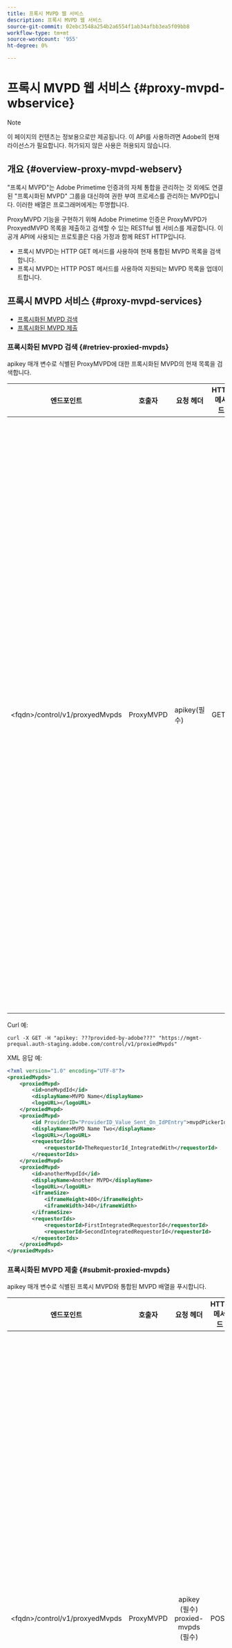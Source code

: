 ```yaml
---
title: 프록시 MVPD 웹 서비스
description: 프록시 MVPD 웹 서비스
source-git-commit: 02ebc3548a254b2a6554f1ab34afbb3ea5f09bb8
workflow-type: tm+mt
source-wordcount: '955'
ht-degree: 0%

---
```


# 프록시 MVPD 웹 서비스 {#proxy-mvpd-wbservice}

>[!NOTE]
>
>이 페이지의 컨텐츠는 정보용으로만 제공됩니다. 이 API를 사용하려면 Adobe의 현재 라이선스가 필요합니다. 허가되지 않은 사용은 허용되지 않습니다.

## 개요 {#overview-proxy-mvpd-webserv}

&quot;프록시 MVPD&quot;는 Adobe Primetime 인증과의 자체 통합을 관리하는 것 외에도 연결된 &quot;프록시화된 MVPD&quot; 그룹을 대신하여 권한 부여 프로세스를 관리하는 MVPD입니다. 이러한 배열은 프로그래머에게는 투명합니다.

ProxyMVPD 기능을 구현하기 위해 Adobe Primetime 인증은 ProxyMVPD가 ProxyedMVPD 목록을 제출하고 검색할 수 있는 RESTful 웹 서비스를 제공합니다. 이 공개 API에 사용되는 프로토콜은 다음 가정과 함께 REST HTTP입니다.

* 프록시 MVPD는 HTTP GET 메서드를 사용하여 현재 통합된 MVPD 목록을 검색합니다.
* 프록시 MVPD는 HTTP POST 메서드를 사용하여 지원되는 MVPD 목록을 업데이트합니다.

## 프록시 MVPD 서비스 {#proxy-mvpd-services}

* [프록시화된 MVPD 검색](#retriev-proxied-mvpds)
* [프록시화된 MVPD 제출](#submit-proxied-mvpds)

### 프록시화된 MVPD 검색 {#retriev-proxied-mvpds}

apikey 매개 변수로 식별된 ProxyMVPD에 대한 프록시화된 MVPD의 현재 목록을 검색합니다.

| 엔드포인트 | 호출자 | 요청 헤더 | HTTP 메서드 | HTTP 응답 |
|---|---|---|---|---|
| &lt;fqdn>/control/v1/proxyedMvpds | ProxyMVPD | apikey(필수) | GET | <ul><li> 200(ok) - 요청이 성공적으로 처리되었으며 응답에 XML 형식의 ProxyedMVPD 목록이 포함되어 있습니다.</li><li>401(권한 없음) - 제공된 자격 증명에 대해 사용자 인증이 필요하거나 권한이 부여되지 않았습니다.  다음 중 하나를 나타냅니다.<ul><li>apikey 토큰이 요청 헤더에 없습니다.</li><li>허용 목록에 없는 IP 주소에서 요청을 가져옵니다.</li><li>토큰이 잘못되었습니다.</li></ul></li><li>403(사용할 수 없음) - 제공된 매개 변수에 대해 작업이 지원되지 않거나 프록시 MVPD가 프록시로 설정되지 않았거나 누락되었음을 나타냅니다.</li><li>405(메서드가 허용되지 않음) - GET 또는 POST 이외의 HTTP 메서드가 사용되었습니다. HTTP 메서드는 일반적으로 지원되지 않거나 이 특정 끝점에 대해 지원되지 않습니다.</li><li>500(내부 서버 오류) - 요청 프로세스 중에 서버 측에서 오류가 발생했습니다.</li></ul> |

Curl 예:

`curl -X GET -H "apikey: ???provided-by-adobe???" "https://mgmt-prequal.auth-staging.adobe.com/control/v1/proxiedMvpds"`


XML 응답 예:

```xml
<?xml version="1.0" encoding="UTF-8"?>
<proxiedMvpds>
    <proxiedMvpd>
        <id>oneMvpdId</id>
        <displayName>MVPD Name</displayName>
        <logoURL></logoURL>
    </proxiedMvpd>
    <proxiedMvpd>
        <id ProviderID="ProviderID_Value_Sent_On_IdPEntry">mvpdPickerId</id>
        <displayName>MVPD Name Two</displayName>
        <logoURL></logoURL>
        <requestorIds>
            <requestorId>TheRequestorId_IntegratedWith</requestorId>
        </requestorIds>
    </proxiedMvpd>
    <proxiedMvpd>
        <id>anotherMvpdId</id>
        <displayName>Another MVPD</displayName>
        <logoURL></logoURL>
        <iframeSize>
            <iframeHeight>400</iframeHeight>
            <iframeWidth>340</iframeWidth>
        </iframeSize>
        <requestorIds>
            <requestorId>FirstIntegratedRequestorId</requestorId>
            <requestorId>SecondIntegratedRequestorId</requestorId>
        </requestorIds>
    </proxiedMvpd>
</proxiedMvpds>
```

### 프록시화된 MVPD 제출 {#submit-proxied-mvpds}

apikey 매개 변수로 식별된 프록시 MVPD와 통합된 MVPD 배열을 푸시합니다.

| 엔드포인트 | 호출자 | 요청 헤더 | HTTP 메서드 | HTTP 응답 |
|:------------------------------:|:---------:|:--------------------------------------------:|:-----------:|:------------------------------------------------------------------------------------------------------------------------------------------------------------------------------------------------------------------------------------------------------------------------------------------------------------------------------------------------------------------------------------------------------------------------------------------------------------------------------------------------------------------------------------------------------------------------------------------------------------------------------------------------------------------------------------------------------------------------------------------------------------------------------------------------------------------------------------------------------------------------------------------------:|
| &lt;fqdn>/control/v1/proxyedMvpds | ProxyMVPD | apikey (필수) proxied-mvpds (필수) | POST | <ul><li>201(생성됨) - 푸시가 정상적으로 처리되었습니다.</li><li>400(잘못된 요청) - 서버가 요청을 처리하는 방법을 모릅니다.<ul><li>들어오는 XML이 이 사양에 게시된 스키마를 따르지 않음</li><li>프록시화된 mvpd에 고유 ID가 없습니다.</li><li>푸시된 requestorIds가 존재하지 않음 400 응답 코드에 대한 다른 서블릿 컨테이너 이유</li></ul><li>401(권한 없음) - api 키가 잘못되었거나 호출자 IP가 허용 목록에 없습니다.</li><li>403(사용할 수 없음) - 제공된 매개 변수에 대해 작업이 지원되지 않거나 프록시 MVPD가 프록시로 설정되지 않았거나 누락되었음을 나타냅니다.</li><li>405(메서드가 허용되지 않음) - GET 또는 POST 이외의 HTTP 메서드가 사용되었습니다. HTTP 메서드는 일반적으로 지원되지 않거나 이 특정 끝점에 대해 지원되지 않습니다.</li><li>500(내부 서버 오류) - 요청 프로세스 중에 서버 측에서 오류가 발생했습니다.</li></ul> |

Curl 예:

`curl -X POST -H "apikey: <API_KEY>" "https://mgmt-prequal.auth.adobe.com/control/v1/proxiedMvpds" -d "proxied-mvpds=%3CproxiedMvpds%3E%3CproxiedMvpd%3E%3CdisplayName%3EFirst%20MVPD%20Name%3C%2FdisplayName%3E%3Cid%3EfirstMVPDId%3C%2Fid%3E%3ClogoURL%3E%3C%2FlogoURL%3E%3C%2FproxiedMvpd%3E%3CproxiedMvpd%3E%3Cid%20ProviderID%3D%22ProviderID_Value_Sent_On_IdPEntry%22%3EmvpdPickerId%3C%2Fid%3E%3CdisplayName%3EMVPD%20Name%20Two%3C%2FdisplayName%3E%3ClogoURL%3E%3C%2FlogoURL%3E%3CrequestorIds%3E%3CrequestorId%3ETHE_REQUESTOR_ID%3C%2FrequestorId%3E%3C%2FrequestorIds%3E%3C%2FproxiedMvpd%3E%3C%2FproxiedMvpds%3E"`



XML 예:

```xml
<?xml version="1.0" encoding="UTF-8"?>
<proxiedMvpds>
    <proxiedMvpd>
        <id>oneMvpdId</id>
        <displayName>MVPD Name</displayName>
        <logoURL></logoURL>
    </proxiedMvpd>
    <proxiedMvpd>
        <id ProviderID="ProviderID_Value_Sent_On_IdPEntry">mvpdPickerId</id>
        <displayName>MVPD Name Two</displayName>
        <logoURL></logoURL>
        <requestorIds>
            <requestorId>TheRequestorId_IntegratedWith</requestorId>
        </requestorIds>
    </proxiedMvpd>
    <proxiedMvpd>
        <id>anotherMvpdId</id>
        <displayName>Another MVPD</displayName>
        <logoURL></logoURL>
        <iframeSize>
            <iframeHeight>400</iframeHeight>
            <iframeWidth>340</iframeWidth>
        </iframeSize>
        <requestorIds>
            <requestorId>FirstIntegratedRequestorId</requestorId>
            <requestorId>SecondIntegratedRequestorId</requestorId>
        </requestorIds>
    </proxiedMvpd>
</proxiedMvpds>
```


### 게시 빈도 {#posting-frequency}

Adobe Primetime 인증은 이전 푸시가 변경된 경우에만 ProxyMVPD가 ProxyedMVPD 목록을 푸시하도록 권장합니다.

### 프록시화된 MVPD 삭제 중 {#delete-proxied-freqency}

ProxyMVPD가 빈 ProxyedMVPD 목록이 있는 XML 레코드를 푸시하면 해당 빈 목록이 다른 목록과 마찬가지로 시스템에 저장되므로 이전 목록을 효과적으로 삭제합니다.



## XSD 형식 {#xsd-format}

Adobe은 당사의 공개 웹 서비스에서/로 프록시화된 MVPD를 게시/검색하기 위해 다음과 같은 허용 형식을 정의했습니다.

```xml
<?xml version="1.0" encoding="UTF-8"?>
<xs:schema xmlns:xs="http://www.w3.org/2001/XMLSchema"
           xmlns:pxm="http://tve.adobe.com/data/proxiedmvpd"
           targetNamespace="http://tve.adobe.com/data/proxiedmvpd"
           elementFormDefault="qualified"
           version="1.0">
    <xs:complexType name="iframeSize">
        <xs:all>
            <xs:element name="iframeHeight" type="xs:int" minOccurs="1" maxOccurs="1" nillable="false"/>
            <xs:element name="iframeWidth" type="xs:int" minOccurs="1" maxOccurs="1" nillable="false"/>
        </xs:all>
    </xs:complexType>
    <xs:complexType name="requestorIds">
        <xs:annotation>
            <xs:documentation>List of requestors/programmers integrated with the proxied MVPD</xs:documentation>
        </xs:annotation>
        <xs:sequence>
            <xs:element name="requestorId" type="xs:string" minOccurs="1" maxOccurs="unbounded" nillable="false">
                <xs:annotation>
                    <xs:documentation>The requestor/programmer identifier recognized by Adobe</xs:documentation>
                </xs:annotation>
            </xs:element>
        </xs:sequence>
    </xs:complexType>
    <xs:complexType name="proxiedMvpd">
        <xs:all>
            <xs:element name="id" minOccurs="1" maxOccurs="1" nillable="false">
                <xs:annotation>
                    <xs:documentation>The id must conform to the regular expression: ([a-zA-Z0-9]+((\-)|[_])*)</xs:documentation>
                </xs:annotation>
                <xs:complexType>
                    <xs:simpleContent>
                        <xs:extension base="xs:string">
                            <xs:attribute name="ProviderID">
                                <xs:simpleType>
                                    <xs:restriction base="xs:string">
                                        <xs:minLength value="1"/>
                                        <xs:maxLength value="128"/>
                                    </xs:restriction>
                                </xs:simpleType>
                            </xs:attribute>
                        </xs:extension>
                    </xs:simpleContent>
                </xs:complexType>
            </xs:element>
            <xs:element name="displayName" type="xs:string" minOccurs="1" maxOccurs="1" nillable="false"/>
            <xs:element name="logoURL" type="xs:anyURI" minOccurs="1" maxOccurs="1" nillable="false"/>
            <xs:element name="iframeSize" type="pxm:iframeSize" minOccurs="0" maxOccurs="1"/>
            <xs:element name="requestorIds" type="pxm:requestorIds" minOccurs="0" maxOccurs="1"/>
        </xs:all>
    </xs:complexType>
    <xs:element name="proxiedMvpds">
        <xs:annotation>
            <xs:documentation>List of Proxied MVPD</xs:documentation>
        </xs:annotation>
        <xs:complexType>
            <xs:sequence>
                <xs:element name="proxiedMvpd" type="pxm:proxiedMvpd" minOccurs="0" maxOccurs="unbounded"/>
            </xs:sequence>
        </xs:complexType>
    </xs:element>
</xs:schema>
```

**요소에 대한 참고 사항:**

* `id` (필수) - 프록시화된 MVPD ID는 다음 문자 중 하나를 사용하여 MVPD의 이름과 관련된 문자열이어야 합니다(추적 목적으로 프로그래머에게 노출됨).
   * 모든 영숫자, 밑줄(&quot;_&quot;) 및 하이픈(&quot;-&quot;).
   * idID는 다음 정규 표현식을 준수해야 합니다.
     `(a-zA-Z0-9((-)|_)*)`

     따라서 하나 이상의 문자가 있어야 하며, 문자로 시작하고, 문자, 숫자, 대시 또는 밑줄로 계속해야 합니다.

* `iframeSize` (선택 사항) - iframeSize 요소는 선택 사항이며 MVPD 인증 페이지가 iFrame에 있어야 하는 경우 iFrame의 크기를 정의합니다. 그렇지 않으면 iframeSize 요소가 없으면 전체 브라우저 리디렉션 페이지에서 인증이 발생합니다.
* `requestorIds` (선택 사항) - requestorIds 값은 Adobe에서 제공합니다. 프록시화된 MVPD를 하나 이상의 requestorId와 통합해야 합니다. 프록시화된 MVPD 요소에 &quot;requestorIds&quot; 태그가 없으면 프록시화된 MVPD는 프록시 MVPD 아래에 통합된 사용 가능한 모든 요청자와 통합됩니다.
* `ProviderID` (선택 사항) - ProviderID 특성이 id 요소에 있으면 SAML 인증 요청 시 ProviderID 값이 프록시 MVPD에 ID 값 대신 프록시 MVPD/SubMVPD ID로 전송됩니다. 이 경우 id 값은 프로그래머 페이지에 표시된 MVPD 선택기에서만 사용되며 내부적으로 Adobe Primetime 인증에 의해 사용됩니다. ProviderID 특성의 길이는 1자에서 128자 사이여야 합니다.

## 보안 {#security}

요청이 유효한 것으로 간주되려면 다음 규칙을 준수해야 합니다.

* 요청 헤더에 보안 API 매개 변수가 포함되어야 합니다. 프록시 MVPD의 호출을 고유하게 식별하는 응용 프로그램 키입니다.
* 허용된 특정 IP 주소에서 요청을 가져와야 합니다.
* SSL 프로토콜을 통해 요청을 전송해야 합니다.

Adobe은 토큰의 (정적) 값을 제공합니다. 이 값은 인증 및 권한 부여 프로세스에 사용됩니다.  위에 나열되지 않은 요청 헤더에 있는 모든 매개 변수는 무시됩니다.

Curl 예:

`curl -X GET -H "apikey: ???provided-by-adobe???" "https://mgmt-prequal.auth-staging.adobe.com/control/v1/proxiedMvpds"`

## Adobe Primetime 인증 환경에 대한 프록시 MVPD 웹 서비스 끝점 {#proxy-mvpd-wevserv-endpoints}

* **프로덕션 URL:** https://mgmt.auth.adobe.com/control/v1/proxiedMvpds
* **스테이징 URL:** https://mgmt.auth-staging.adobe.com/control/v1/proxiedMvpds
* **프로덕션 전 URL:** https://mgmt-prequal.auth.adobe.com/control/v1/proxiedMvpds
* **사전 준비 URL:** https://mgmt-prequal.auth-staging.adobe.com/control/v1/proxiedMvpds

<!--
>[!RELATEDINFORMATION]
>* [Proxy MVPD SAML integration](/help/authentication/proxy-mvpd-saml-int.md)
>* [User metadata exchange](/help/authentication/mvpd-user-metadata-exchng.md)
>* [Technical paper](/help/authentication/technical-paper.md)
>* [Adobe Primetime Authentication glossary](/help/authentication/glossary.md)
-->
